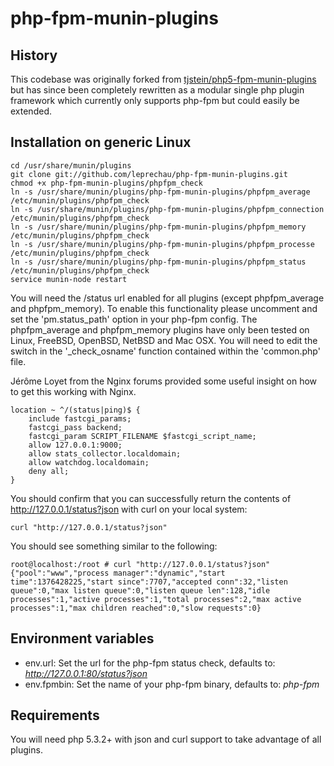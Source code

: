 php-fpm-munin-plugins
======================

History
-------
This codebase was originally forked from [tjstein/php5-fpm-munin-plugins](https://github.com/tjstein/php5-fpm-munin-plugins) but has since been completely rewritten as a modular single php plugin framework which currently only supports php-fpm but could easily be extended.

Installation on generic Linux
-----------------------------

    cd /usr/share/munin/plugins
    git clone git://github.com/leprechau/php-fpm-munin-plugins.git
    chmod +x php-fpm-munin-plugins/phpfpm_check
    ln -s /usr/share/munin/plugins/php-fpm-munin-plugins/phpfpm_average /etc/munin/plugins/phpfpm_check
    ln -s /usr/share/munin/plugins/php-fpm-munin-plugins/phpfpm_connection /etc/munin/plugins/phpfpm_check
    ln -s /usr/share/munin/plugins/php-fpm-munin-plugins/phpfpm_memory /etc/munin/plugins/phpfpm_check
    ln -s /usr/share/munin/plugins/php-fpm-munin-plugins/phpfpm_processe /etc/munin/plugins/phpfpm_check
    ln -s /usr/share/munin/plugins/php-fpm-munin-plugins/phpfpm_status /etc/munin/plugins/phpfpm_check
    service munin-node restart

You will need the /status url enabled for all plugins (except phpfpm_average and phpfpm_memory).  To enable this functionality please uncomment and set the 'pm.status_path' option in your php-fpm config.  The phpfpm_average and phpfpm_memory plugins have only been tested on Linux, FreeBSD, OpenBSD, NetBSD and Mac OSX.  You will need to edit the switch in the '_check_osname' function contained within the 'common.php' file.

Jérôme Loyet from the Nginx forums provided some useful insight on how to get this working with Nginx.

    location ~ ^/(status|ping)$ {
        include fastcgi_params;
        fastcgi_pass backend;
        fastcgi_param SCRIPT_FILENAME $fastcgi_script_name;
        allow 127.0.0.1:9000;
        allow stats_collector.localdomain;
        allow watchdog.localdomain;
        deny all;
    }

You should confirm that you can successfully return the contents of http://127.0.0.1/status?json with curl on your local system:

    curl "http://127.0.0.1/status?json"

You should see something similar to the following:

    root@localhost:/root # curl "http://127.0.0.1/status?json"
    {"pool":"www","process manager":"dynamic","start time":1376428225,"start since":7707,"accepted conn":32,"listen queue":0,"max listen queue":0,"listen queue len":128,"idle processes":1,"active processes":1,"total processes":2,"max active processes":1,"max children reached":0,"slow requests":0}


Environment variables
---------------------

* env.url: Set the url for the php-fpm status check, defaults to: _http://127.0.0.1:80/status?json_
* env.fpmbin: Set the name of your php-fpm binary, defaults to: _php-fpm_

Requirements
------------

You will need php 5.3.2+ with json and curl support to take advantage of all plugins.
